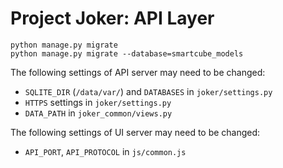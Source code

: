 # Project Joker: API Layer

```
python manage.py migrate
python manage.py migrate --database=smartcube_models
```

The following settings of API server may need to be changed:
- `SQLITE_DIR` (`/data/var/`) and `DATABASES` in `joker/settings.py`
- `HTTPS` settings in `joker/settings.py`
- `DATA_PATH` in `joker_common/views.py`

The following settings of UI server may need to be changed:
- `API_PORT`, `API_PROTOCOL` in `js/common.js`
